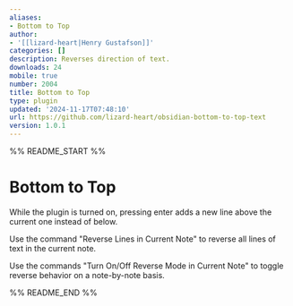 ```yaml
---
aliases:
- Bottom to Top
author:
- '[[lizard-heart|Henry Gustafson]]'
categories: []
description: Reverses direction of text.
downloads: 24
mobile: true
number: 2004
title: Bottom to Top
type: plugin
updated: '2024-11-17T07:48:10'
url: https://github.com/lizard-heart/obsidian-bottom-to-top-text
version: 1.0.1
---
```


%% README_START %%

# Bottom to Top
While the plugin is turned on, pressing enter adds a new line above the current one instead of below. 

Use the command "Reverse Lines in Current Note" to reverse all lines of text in the current note.

Use the commands "Turn On/Off Reverse Mode in Current Note" to toggle reverse behavior on a note-by-note basis.


%% README_END %%